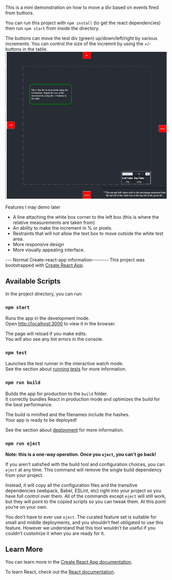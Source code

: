 This is a mini demonstration on how to move a div based on events fired from buttons. 

You can run this project with `npm install` (to get the react dependencies) then run `npm start` from inside the directory.

The buttons can move the test div (green) up/down/left/right by various increments. 
You can control the size of the incremnt by using the +/- buttons in the table. 
![A Snapshot of the Applet](https://github.com/BennEntterprise/btn-move-div/blob/master/appsnap.jpg)

Features I may demo later
- A line attaching the white box corner to the left box (this is where the relative measurements are taken from)
- An ability to make the increment in % or pixels. 
- Restraints that will not allow the text box to move outside the white test area.
- More responsive design
- More visually appealing interface.








--- Normal Create-react-app information--------
This project was bootstrapped with [Create React App](https://github.com/facebook/create-react-app).

## Available Scripts

In the project directory, you can run:

### `npm start`

Runs the app in the development mode.<br />
Open [http://localhost:3000](http://localhost:3000) to view it in the browser.

The page will reload if you make edits.<br />
You will also see any lint errors in the console.

### `npm test`

Launches the test runner in the interactive watch mode.<br />
See the section about [running tests](https://facebook.github.io/create-react-app/docs/running-tests) for more information.

### `npm run build`

Builds the app for production to the `build` folder.<br />
It correctly bundles React in production mode and optimizes the build for the best performance.

The build is minified and the filenames include the hashes.<br />
Your app is ready to be deployed!

See the section about [deployment](https://facebook.github.io/create-react-app/docs/deployment) for more information.

### `npm run eject`

**Note: this is a one-way operation. Once you `eject`, you can’t go back!**

If you aren’t satisfied with the build tool and configuration choices, you can `eject` at any time. This command will remove the single build dependency from your project.

Instead, it will copy all the configuration files and the transitive dependencies (webpack, Babel, ESLint, etc) right into your project so you have full control over them. All of the commands except `eject` will still work, but they will point to the copied scripts so you can tweak them. At this point you’re on your own.

You don’t have to ever use `eject`. The curated feature set is suitable for small and middle deployments, and you shouldn’t feel obligated to use this feature. However we understand that this tool wouldn’t be useful if you couldn’t customize it when you are ready for it.

## Learn More

You can learn more in the [Create React App documentation](https://facebook.github.io/create-react-app/docs/getting-started).

To learn React, check out the [React documentation](https://reactjs.org/).
